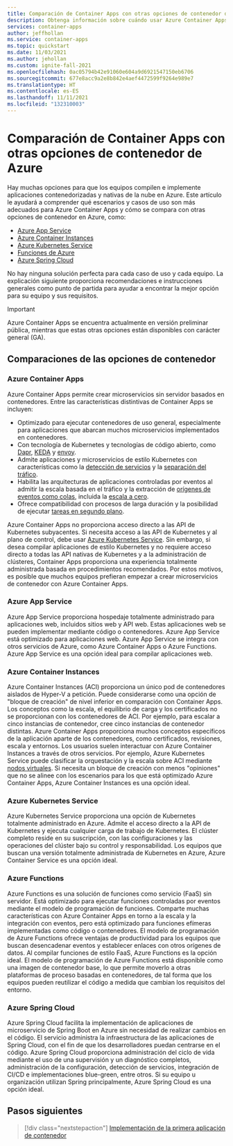```yaml
---
title: Comparación de Container Apps con otras opciones de contenedor de Azure
description: Obtenga información sobre cuándo usar Azure Container Apps y cómo se compara con otras opciones de contenedor, como Azure Container Instances, Azure App Services, Azure Functions y Azure Kubernetes Service.
services: container-apps
author: jeffhollan
ms.service: container-apps
ms.topic: quickstart
ms.date: 11/03/2021
ms.author: jehollan
ms.custom: ignite-fall-2021
ms.openlocfilehash: 0ac05794b42e91060e604a9d6921547150eb6706
ms.sourcegitcommit: 677e8acc9a2e8b842e4aef4472599f9264e989e7
ms.translationtype: HT
ms.contentlocale: es-ES
ms.lasthandoff: 11/11/2021
ms.locfileid: "132310003"
---
```

# <a name="comparing-container-apps-with-other-azure-container-options"></a>Comparación de Container Apps con otras opciones de contenedor de Azure

Hay muchas opciones para que los equipos compilen e implemente aplicaciones contenedorizadas y nativas de la nube en Azure. Este artículo le ayudará a comprender qué escenarios y casos de uso son más adecuados para Azure Container Apps y cómo se compara con otras opciones de contenedor en Azure, como:  
- [Azure App Service](#azure-app-service)
- [Azure Container Instances](#azure-container-instances)
- [Azure Kubernetes Service](#azure-kubernetes-service)
- [Funciones de Azure](#azure-functions)
- [Azure Spring Cloud](#azure-spring-cloud)

No hay ninguna solución perfecta para cada caso de uso y cada equipo. La explicación siguiente proporciona recomendaciones e instrucciones generales como punto de partida para ayudar a encontrar la mejor opción para su equipo y sus requisitos.

> [!IMPORTANT]
> Azure Container Apps se encuentra actualmente en versión preliminar pública, mientras que estas otras opciones están disponibles con carácter general (GA).


## <a name="container-option-comparisons"></a>Comparaciones de las opciones de contenedor

### <a name="azure-container-apps"></a>Azure Container Apps
Azure Container Apps permite crear microservicios sin servidor basados en contenedores. Entre las características distintivas de Container Apps se incluyen:

* Optimizado para ejecutar contenedores de uso general, especialmente para aplicaciones que abarcan muchos microservicios implementados en contenedores.
* Con tecnología de Kubernetes y tecnologías de código abierto, como [Dapr](https://dapr.io/), [KEDA](https://keda.sh/) y [envoy](https://www.envoyproxy.io/).
* Admite aplicaciones y microservicios de estilo Kubernetes con características como la [detección de servicios](connect-apps.md) y la [separación del tráfico](revisions.md).
* Habilita las arquitecturas de aplicaciones controladas por eventos al admitir la escala basada en el tráfico y la extracción de [orígenes de eventos como colas](scale-app.md), incluida la [escala a cero](scale-app.md).
* Ofrece compatibilidad con procesos de larga duración y la posibilidad de ejecutar [tareas en segundo plano](background-processing.md).

Azure Container Apps no proporciona acceso directo a las API de Kubernetes subyacentes. Si necesita acceso a las API de Kubernetes y al plano de control, debe usar [Azure Kubernetes Service](../aks/intro-kubernetes.md). Sin embargo, si desea compilar aplicaciones de estilo Kubernetes y no requiere acceso directo a todas las API nativas de Kubernetes y a la administración de clústeres, Container Apps proporciona una experiencia totalmente administrada basada en procedimientos recomendados. Por estos motivos, es posible que muchos equipos prefieran empezar a crear microservicios de contenedor con Azure Container Apps.

### <a name="azure-app-service"></a>Azure App Service
Azure App Service proporciona hospedaje totalmente administrado para aplicaciones web, incluidos sitios web y API web. Estas aplicaciones web se pueden implementar mediante código o contenedores. Azure App Service está optimizado para aplicaciones web. Azure App Service se integra con otros servicios de Azure, como Azure Container Apps o Azure Functions. Azure App Service es una opción ideal para compilar aplicaciones web.

### <a name="azure-container-instances"></a>Azure Container Instances
Azure Container Instances (ACI) proporciona un único pod de contenedores aislados de Hyper-V a petición. Puede considerarse como una opción de "bloque de creación" de nivel inferior en comparación con Container Apps. Los conceptos como la escala, el equilibrio de carga y los certificados no se proporcionan con los contenedores de ACI. Por ejemplo, para escalar a cinco instancias de contenedor, cree cinco instancias de contenedor distintas. Azure Container Apps proporciona muchos conceptos específicos de la aplicación aparte de los contenedores, como certificados, revisiones, escala y entornos. Los usuarios suelen interactuar con Azure Container Instances a través de otros servicios. Por ejemplo, Azure Kubernetes Service puede clasificar la orquestación y la escala sobre ACI mediante [nodos virtuales](../aks/virtual-nodes.md). Si necesita un bloque de creación con menos "opiniones" que no se alinee con los escenarios para los que está optimizado Azure Container Apps, Azure Container Instances es una opción ideal.

### <a name="azure-kubernetes-service"></a>Azure Kubernetes Service
Azure Kubernetes Service proporciona una opción de Kubernetes totalmente administrado en Azure. Admite el acceso directo a la API de Kubernetes y ejecuta cualquier carga de trabajo de Kubernetes. El clúster completo reside en su suscripción, con las configuraciones y las operaciones del clúster bajo su control y responsabilidad. Los equipos que buscan una versión totalmente administrada de Kubernetes en Azure, Azure Container Service es una opción ideal.

### <a name="azure-functions"></a>Azure Functions
Azure Functions es una solución de funciones como servicio (FaaS) sin servidor. Está optimizado para ejecutar funciones controladas por eventos mediante el modelo de programación de funciones. Comparte muchas características con Azure Container Apps en torno a la escala y la integración con eventos, pero está optimizado para funciones efímeras implementadas como código o contenedores. El modelo de programación de Azure Functions ofrece ventajas de productividad para los equipos que buscan desencadenar eventos y establecer enlaces con otros orígenes de datos. Al compilar funciones de estilo FaaS, Azure Functions es la opción ideal. El modelo de programación de Azure Functions está disponible como una imagen de contenedor base, lo que permite moverlo a otras plataformas de proceso basadas en contenedores, de tal forma que los equipos pueden reutilizar el código a medida que cambian los requisitos del entorno.

### <a name="azure-spring-cloud"></a>Azure Spring Cloud
Azure Spring Cloud facilita la implementación de aplicaciones de microservicio de Spring Boot en Azure sin necesidad de realizar cambios en el código. El servicio administra la infraestructura de las aplicaciones de Spring Cloud, con el fin de que los desarrolladores puedan centrarse en el código. Azure Spring Cloud proporciona administración del ciclo de vida mediante el uso de una supervisión y un diagnóstico completos, administración de la configuración, detección de servicios, integración de CI/CD e implementaciones blue-green, entre otros. Si su equipo u organización utilizan Spring principalmente, Azure Spring Cloud es una opción ideal.

## <a name="next-steps"></a>Pasos siguientes

> [!div class="nextstepaction"]
> [Implementación de la primera aplicación de contenedor](get-started.md)
